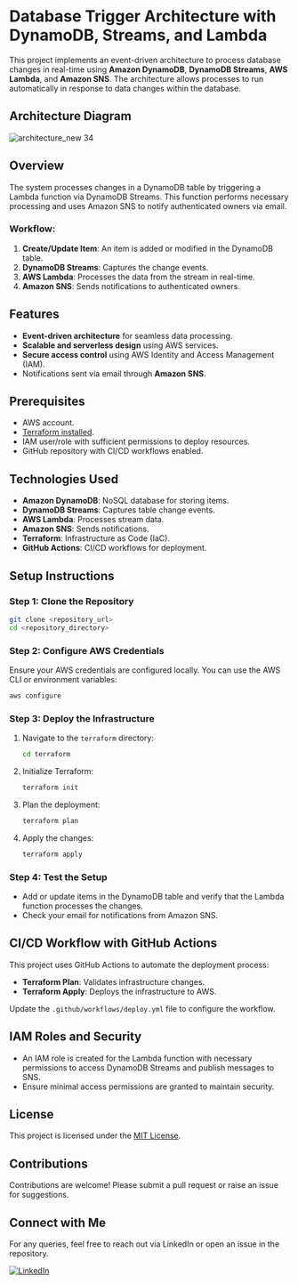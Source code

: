 # Database Trigger Architecture with DynamoDB, Streams, and Lambda

This project implements an event-driven architecture to process database changes in real-time using **Amazon DynamoDB**, **DynamoDB Streams**, **AWS Lambda**, and **Amazon SNS**. The architecture allows processes to run automatically in response to data changes within the database.

## Architecture Diagram
![architecture_new 34](https://github.com/user-attachments/assets/ff6d7502-b2df-4e88-9a54-a6cf3afb9511)


## Overview

The system processes changes in a DynamoDB table by triggering a Lambda function via DynamoDB Streams. This function performs necessary processing and uses Amazon SNS to notify authenticated owners via email.

### Workflow:
1. **Create/Update Item**: An item is added or modified in the DynamoDB table.
2. **DynamoDB Streams**: Captures the change events.
3. **AWS Lambda**: Processes the data from the stream in real-time.
4. **Amazon SNS**: Sends notifications to authenticated owners.

## Features
- **Event-driven architecture** for seamless data processing.
- **Scalable and serverless design** using AWS services.
- **Secure access control** using AWS Identity and Access Management (IAM).
- Notifications sent via email through **Amazon SNS**.

## Prerequisites
- AWS account.
- [Terraform installed](https://developer.hashicorp.com/terraform/downloads).
- IAM user/role with sufficient permissions to deploy resources.
- GitHub repository with CI/CD workflows enabled.

## Technologies Used
- **Amazon DynamoDB**: NoSQL database for storing items.
- **DynamoDB Streams**: Captures table change events.
- **AWS Lambda**: Processes stream data.
- **Amazon SNS**: Sends notifications.
- **Terraform**: Infrastructure as Code (IaC).
- **GitHub Actions**: CI/CD workflows for deployment.

## Setup Instructions

### Step 1: Clone the Repository
```bash
git clone <repository_url>
cd <repository_directory>
```

### Step 2: Configure AWS Credentials
Ensure your AWS credentials are configured locally. You can use the AWS CLI or environment variables:
```bash
aws configure
```

### Step 3: Deploy the Infrastructure
1. Navigate to the `terraform` directory:
   ```bash
   cd terraform
   ```
2. Initialize Terraform:
   ```bash
   terraform init
   ```
3. Plan the deployment:
   ```bash
   terraform plan
   ```
4. Apply the changes:
   ```bash
   terraform apply
   ```

### Step 4: Test the Setup
- Add or update items in the DynamoDB table and verify that the Lambda function processes the changes.
- Check your email for notifications from Amazon SNS.

## CI/CD Workflow with GitHub Actions
This project uses GitHub Actions to automate the deployment process:
- **Terraform Plan**: Validates infrastructure changes.
- **Terraform Apply**: Deploys the infrastructure to AWS.

Update the `.github/workflows/deploy.yml` file to configure the workflow.

## IAM Roles and Security
- An IAM role is created for the Lambda function with necessary permissions to access DynamoDB Streams and publish messages to SNS.
- Ensure minimal access permissions are granted to maintain security.

## License
This project is licensed under the [MIT License](./LICENSE).

## Contributions
Contributions are welcome! Please submit a pull request or raise an issue for suggestions.

## Connect with Me
For any queries, feel free to reach out via LinkedIn or open an issue in the repository.

[![LinkedIn](https://img.shields.io/badge/LinkedIn-Connect-blue?style=flat&logo=linkedin)](www.linkedin.com/in/akalanka007)

